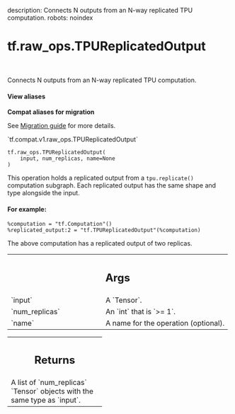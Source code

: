 description: Connects N outputs from an N-way replicated TPU computation.
robots: noindex

# tf.raw_ops.TPUReplicatedOutput

<!-- Insert buttons and diff -->

<table class="tfo-notebook-buttons tfo-api nocontent" align="left">

</table>



Connects N outputs from an N-way replicated TPU computation.


<section class="expandable">
  <h4 class="showalways">View aliases</h4>
  <p>
<b>Compat aliases for migration</b>
<p>See
<a href="https://www.tensorflow.org/guide/migrate">Migration guide</a> for
more details.</p>
<p>`tf.compat.v1.raw_ops.TPUReplicatedOutput`</p>
</p>
</section>

<pre class="devsite-click-to-copy prettyprint lang-py tfo-signature-link">
<code>tf.raw_ops.TPUReplicatedOutput(
    input, num_replicas, name=None
)
</code></pre>



<!-- Placeholder for "Used in" -->

This operation holds a replicated output from a `tpu.replicate()` computation subgraph.
Each replicated output has the same shape and type alongside the input.

#### For example:


```
%computation = "tf.Computation"()
%replicated_output:2 = "tf.TPUReplicatedOutput"(%computation)
```
The above computation has a replicated output of two replicas.

<!-- Tabular view -->
 <table class="responsive fixed orange">
<colgroup><col width="214px"><col></colgroup>
<tr><th colspan="2"><h2 class="add-link">Args</h2></th></tr>

<tr>
<td>
`input`<a id="input"></a>
</td>
<td>
A `Tensor`.
</td>
</tr><tr>
<td>
`num_replicas`<a id="num_replicas"></a>
</td>
<td>
An `int` that is `>= 1`.
</td>
</tr><tr>
<td>
`name`<a id="name"></a>
</td>
<td>
A name for the operation (optional).
</td>
</tr>
</table>



<!-- Tabular view -->
 <table class="responsive fixed orange">
<colgroup><col width="214px"><col></colgroup>
<tr><th colspan="2"><h2 class="add-link">Returns</h2></th></tr>
<tr class="alt">
<td colspan="2">
A list of `num_replicas` `Tensor` objects with the same type as `input`.
</td>
</tr>

</table>

